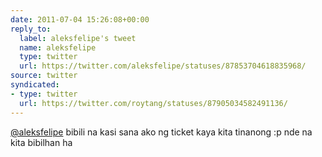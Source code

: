 ```yaml
---
date: 2011-07-04 15:26:08+00:00
reply_to:
  label: aleksfelipe's tweet
  name: aleksfelipe
  type: twitter
  url: https://twitter.com/aleksfelipe/statuses/87853704618835968/
source: twitter
syndicated:
- type: twitter
  url: https://twitter.com/roytang/statuses/87905034582491136/
---
```


[@aleksfelipe](https://twitter.com/aleksfelipe/) bibili na kasi sana ako ng ticket kaya kita tinanong :p nde na kita bibilhan ha